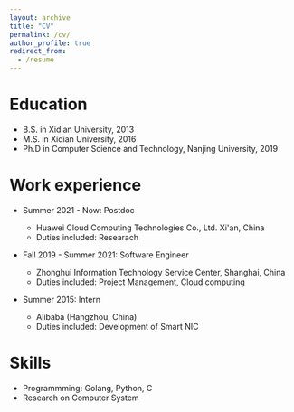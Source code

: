 ```yaml
---
layout: archive
title: "CV"
permalink: /cv/
author_profile: true
redirect_from:
  - /resume
---
```


Education
======
* B.S. in Xidian University, 2013
* M.S. in Xidian University, 2016
* Ph.D in Computer Science and Technology, Nanjing University, 2019

Work experience
======
* Summer 2021 - Now: Postdoc
  * Huawei Cloud Computing Technologies Co., Ltd. Xi'an, China
  * Duties included: Researach

* Fall 2019 - Summer 2021: Software Engineer
  * Zhonghui Information Technology Service Center, Shanghai, China
  * Duties included: Project Management, Cloud computing

* Summer 2015: Intern
  * Alibaba (Hangzhou, China)
  * Duties included: Development of Smart NIC
  
Skills
======
* Programmming: Golang, Python, C
* Research on Computer System
